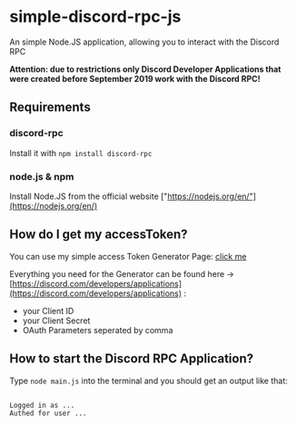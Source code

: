 # simple-discord-rpc-js
An simple Node.JS application, allowing you to interact with the Discord RPC

**Attention: due to restrictions only Discord Developer Applications that were created before __September 2019 work with the Discord RPC__!**


## Requirements

### discord-rpc

Install it with `npm install discord-rpc`

### node.js & npm

Install Node.JS from the official website ["https://nodejs.org/en/"](https://nodejs.org/en/)

## How do I get my accessToken?

You can use my simple access Token Generator Page: [click me](https://theducky.xyz/discord.php)

Everything you need for the Generator can be found here -> [https://discord.com/developers/applications](https://discord.com/developers/applications) :

- your Client ID
- your Client Secret
- OAuth Parameters seperated by comma

## How to start the Discord RPC Application?

Type `node main.js` into the terminal and you should get an output like that:

```log

Logged in as ...
Authed for user ...

```
